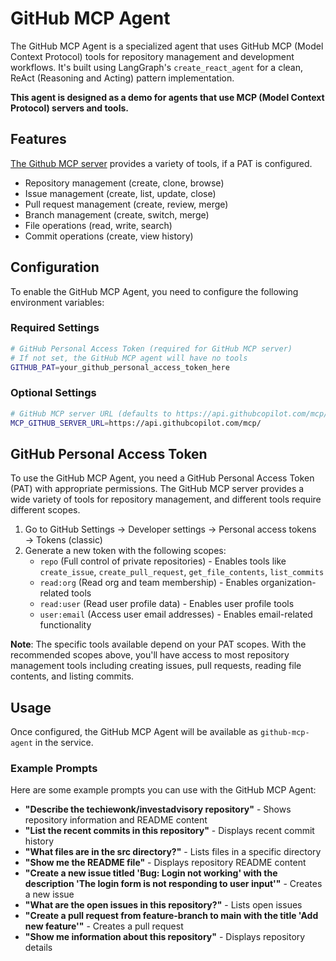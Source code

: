 # GitHub MCP Agent

The GitHub MCP Agent is a specialized agent that uses GitHub MCP (Model Context Protocol) tools for repository management and development workflows. It's built using LangGraph's `create_react_agent` for a clean, ReAct (Reasoning and Acting) pattern implementation.

**This agent is designed as a demo for agents that use MCP (Model Context Protocol) servers and tools.**

## Features

[The Github MCP server](https://github.com/github/github-mcp-server) provides a variety of tools, if a PAT is configured.

- Repository management (create, clone, browse)
- Issue management (create, list, update, close)
- Pull request management (create, review, merge)
- Branch management (create, switch, merge)
- File operations (read, write, search)
- Commit operations (create, view history)

## Configuration

To enable the GitHub MCP Agent, you need to configure the following environment variables:

### Required Settings

```bash
# GitHub Personal Access Token (required for GitHub MCP server)
# If not set, the GitHub MCP agent will have no tools
GITHUB_PAT=your_github_personal_access_token_here
```

### Optional Settings

```bash
# GitHub MCP server URL (defaults to https://api.githubcopilot.com/mcp/)
MCP_GITHUB_SERVER_URL=https://api.githubcopilot.com/mcp/
```

## GitHub Personal Access Token

To use the GitHub MCP Agent, you need a GitHub Personal Access Token (PAT) with appropriate permissions. The GitHub MCP server provides a wide variety of tools for repository management, and different tools require different scopes.

1. Go to GitHub Settings → Developer settings → Personal access tokens → Tokens (classic)
2. Generate a new token with the following scopes:
   - `repo` (Full control of private repositories) - Enables tools like `create_issue`, `create_pull_request`, `get_file_contents`, `list_commits`
   - `read:org` (Read org and team membership) - Enables organization-related tools
   - `read:user` (Read user profile data) - Enables user profile tools
   - `user:email` (Access user email addresses) - Enables email-related functionality

**Note**: The specific tools available depend on your PAT scopes. With the recommended scopes above, you'll have access to most repository management tools including creating issues, pull requests, reading file contents, and listing commits.

## Usage

Once configured, the GitHub MCP Agent will be available as `github-mcp-agent` in the service.

### Example Prompts

Here are some example prompts you can use with the GitHub MCP Agent:

- **"Describe the techiewonk/investadvisory repository"** - Shows repository information and README content
- **"List the recent commits in this repository"** - Displays recent commit history
- **"What files are in the src directory?"** - Lists files in a specific directory
- **"Show me the README file"** - Displays repository README content
- **"Create a new issue titled 'Bug: Login not working' with the description 'The login form is not responding to user input'"** - Creates a new issue
- **"What are the open issues in this repository?"** - Lists open issues
- **"Create a pull request from feature-branch to main with the title 'Add new feature'"** - Creates a pull request
- **"Show me information about this repository"** - Displays repository details
